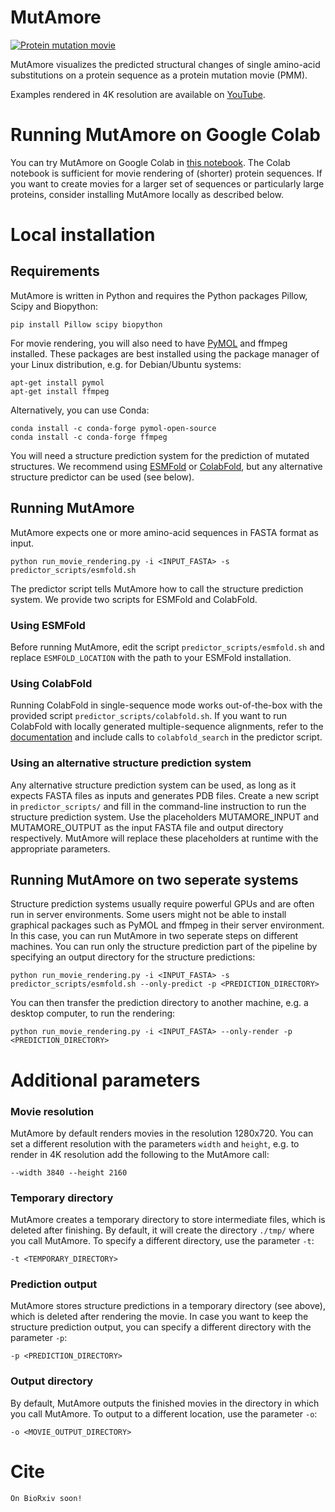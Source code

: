 # MutAmore

[![Protein mutation movie](http://img.youtube.com/vi/1XgiFXg-Xrs/0.jpg)](http://www.youtube.com/watch?v=1XgiFXg-Xrs "Protein mutation movie")

MutAmore visualizes the predicted structural changes of single amino-acid substitutions on a protein sequence as a protein mutation movie (PMM).

Examples rendered in 4K resolution are available on [YouTube](https://www.youtube.com/watch?v=1XgiFXg-Xrs&list=PL0QUUE_zWBuJ6Y5NWtDoY93FUweUUGVuf).

# Running MutAmore on Google Colab
You can try MutAmore on Google Colab in [this notebook](https://colab.research.google.com/drive/1tOzIw2JLnj_jWOHcGQ-kpbSw790O_5OY?usp=sharing).
The Colab notebook is sufficient for movie rendering of (shorter) protein sequences. If you want to create movies for a larger set of sequences or particularly large proteins, consider installing MutAmore locally as described below.

# Local installation
## Requirements

MutAmore is written in Python and requires the Python packages Pillow, Scipy and Biopython:
```
pip install Pillow scipy biopython
```
For movie rendering, you will also need to have [PyMOL](https://pymol.org/2/) and ffmpeg installed. These packages are best installed using the package manager of your Linux distribution, e.g. for Debian/Ubuntu systems:
```
apt-get install pymol
apt-get install ffmpeg
```
Alternatively, you can use Conda:
```
conda install -c conda-forge pymol-open-source
conda install -c conda-forge ffmpeg
```

You will need a structure prediction system for the prediction of mutated structures. We recommend using [ESMFold](https://github.com/facebookresearch/esm) or [ColabFold](https://github.com/sokrypton/ColabFold), but any alternative structure predictor can be used (see below).

## Running MutAmore

MutAmore expects one or more amino-acid sequences in FASTA format as input.

```
python run_movie_rendering.py -i <INPUT_FASTA> -s predictor_scripts/esmfold.sh
```

The predictor script tells MutAmore how to call the structure prediction system. We provide two scripts for ESMFold and ColabFold.

### Using ESMFold

Before running MutAmore, edit the script `predictor_scripts/esmfold.sh` and replace `ESMFOLD_LOCATION` with the path to your ESMFold installation.

### Using ColabFold

Running ColabFold in single-sequence mode works out-of-the-box with the provided script `predictor_scripts/colabfold.sh`. If you want to run ColabFold with locally generated multiple-sequence alignments, refer to the [documentation](https://github.com/sokrypton/ColabFold#generating-msas-for-large-scale-structurecomplex-predictions) and include calls to `colabfold_search` in the predictor script.

### Using an alternative structure prediction system

Any alternative structure prediction system can be used, as long as it expects FASTA files as inputs and generates PDB files.
Create a new script in `predictor_scripts/` and fill in the command-line instruction to run the structure prediction system. Use the placeholders MUTAMORE_INPUT and MUTAMORE_OUTPUT as the input FASTA file and output directory respectively. MutAmore will replace these placeholders at runtime with the appropriate parameters.

## Running MutAmore on two seperate systems

Structure prediction systems usually require powerful GPUs and are often run in server environments. Some users might not be able to install graphical packages such as PyMOL and ffmpeg in their server environment. In this case, you can run MutAmore in two seperate steps on different machines.
You can run only the structure prediction part of the pipeline by specifying an output directory for the structure predictions:
```
python run_movie_rendering.py -i <INPUT_FASTA> -s predictor_scripts/esmfold.sh --only-predict -p <PREDICTION_DIRECTORY>
```

You can then transfer the prediction directory to another machine, e.g. a desktop computer, to run the rendering:
```
python run_movie_rendering.py -i <INPUT_FASTA> --only-render -p <PREDICTION_DIRECTORY>
```

# Additional parameters
### Movie resolution
MutAmore by default renders movies in the resolution 1280x720. You can set a different resolution with the parameters `width` and `height`, e.g. to render in 4K resolution add the following to the MutAmore call:
```
--width 3840 --height 2160
```

### Temporary directory
MutAmore creates a temporary directory to store intermediate files, which is deleted after finishing. By default, it will create the directory `./tmp/` where you call MutAmore. To specify a different directory, use the parameter `-t`:
```
-t <TEMPORARY_DIRECTORY>
```

### Prediction output
MutAmore stores structure predictions in a temporary directory (see above), which is deleted after rendering the movie. In case you want to keep the structure prediction output, you can specify a different directory with the parameter `-p`:
```
-p <PREDICTION_DIRECTORY>
```

### Output directory
By default, MutAmore outputs the finished movies in the directory in which you call MutAmore. To output to a different location, use the parameter `-o`:
```
-o <MOVIE_OUTPUT_DIRECTORY>
```

# Cite
```
On BioRxiv soon!
```
